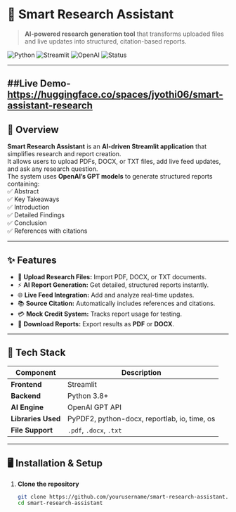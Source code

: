 # 🧠 Smart Research Assistant  

> **AI-powered research generation tool** that transforms uploaded files and live updates into structured, citation-based reports.

![Python](https://img.shields.io/badge/Python-3.8%2B-blue.svg)
![Streamlit](https://img.shields.io/badge/Framework-Streamlit-red)
![OpenAI](https://img.shields.io/badge/AI-OpenAI%20GPT-orange)
![Status](https://img.shields.io/badge/Status-Active-success)

---
##Live Demo- https://huggingface.co/spaces/jyothi06/smart-assistant-research
---
## 🚀 Overview
**Smart Research Assistant** is an **AI-driven Streamlit application** that simplifies research and report creation.  
It allows users to upload PDFs, DOCX, or TXT files, add live feed updates, and ask any research question.  
The system uses **OpenAI’s GPT models** to generate structured reports containing:  
✅ Abstract  
✅ Key Takeaways  
✅ Introduction  
✅ Detailed Findings  
✅ Conclusion  
✅ References with citations  

---

## ✨ Features

- 📂 **Upload Research Files:** Import PDF, DOCX, or TXT documents.  
- ⚡ **AI Report Generation:** Get detailed, structured reports instantly.  
- 🌐 **Live Feed Integration:** Add and analyze real-time updates.  
- 📚 **Source Citation:** Automatically includes references and citations.  
- 💳 **Mock Credit System:** Tracks report usage for testing.  
- 📄 **Download Reports:** Export results as **PDF** or **DOCX**.  

---

## 🧩 Tech Stack

| Component | Description |
|------------|-------------|
| **Frontend** | Streamlit |
| **Backend** | Python 3.8+ |
| **AI Engine** | OpenAI GPT API |
| **Libraries Used** | PyPDF2, python-docx, reportlab, io, time, os |
| **File Support** | `.pdf`, `.docx`, `.txt` |

---

## 🖥️ Installation & Setup

1. **Clone the repository**
   ```bash
   git clone https://github.com/yourusername/smart-research-assistant.git
   cd smart-research-assistant
